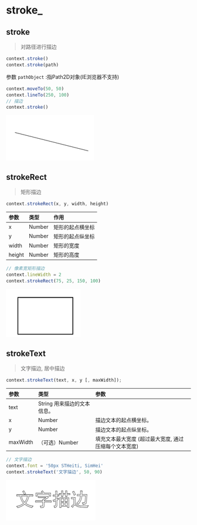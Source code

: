 # stroke\_

## stroke

> 对路径进行描边

```js
context.stroke()
context.stroke(path)
```

参数 `pathObject` :指Path2D对象(IE浏览器不支持)

```js
context.moveTo(50, 50)
context.lineTo(250, 100)
// 描边
context.stroke()
```

![](./__assets__/index-2022-04-01-16-07-27.png)

## strokeRect

> 矩形描边

```js
context.strokeRect(x, y, width, height)
```

| 参数   | 类型   | 作用             |
| :----- | :----- | :--------------- |
| x      | Number | 矩形的起点横坐标 |
| y      | Number | 矩形的起点纵坐标 |
| width  | Number | 矩形的宽度       |
| height | Number | 矩形的高度       |

```js
// 像素宽矩形描边
context.lineWidth = 2
context.strokeRect(75, 25, 150, 100)
```

![](./__assets__/stroke_-2022-04-01-16-11-44.png)

## strokeText

> 文字描边, 居中描边

```js
context.strokeText(text, x, y [, maxWidth]);
```

| 参数     | 类型                        | 参数                                                  |
| :------- | :-------------------------- | :---------------------------------------------------- |
| text     | String 用来描边的文本信息。 |
| x        | Number                      | 描边文本的起点横坐标。                                |
| y        | Number                      | 描边文本的起点纵坐标。                                |
| maxWidth | （可选）Number              | 填充文本最大宽度 (超过最大宽度, 通过压缩每个文本宽度) |

```js
// 文字描边
context.font = '50px STHeiti, SimHei'
context.strokeText('文字描边', 50, 90)
```

![](./__assets__/stroke_-2022-04-01-16-17-12.png)
